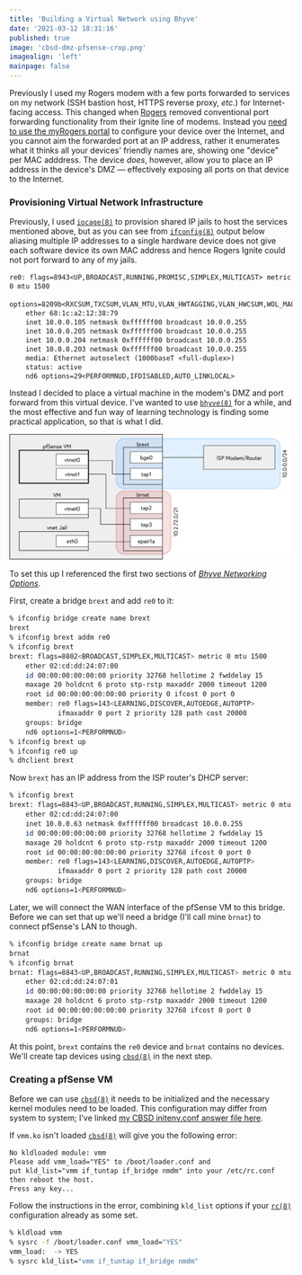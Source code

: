 ```yaml
---
title: 'Building a Virtual Network using Bhyve'
date: '2021-03-12 18:31:16'
published: true
image: 'cbsd-dmz-pfsense-crop.png'
imagealign: 'left'
mainpage: false
---
```


Previously I used my Rogers modem with a few ports forwarded to services on my network (SSH bastion host, HTTPS reverse proxy, _etc._) for Internet-facing access. This changed when [Rogers](https://www.rogers.com/customer/support/article/use-port-forwarding-ignite-wifi-hub) removed conventional port forwarding functionality from their Ignite line of modems. Instead you [need to use the myRogers portal](http://web.archive.org/web/20210312235253/https://www.rogers.com/customer/support/article/use-port-forwarding-ignite-wifi-hub) to configure your device over the Internet, and you cannot aim the forwarded port at an IP address, rather it enumerates what it thinks all your devices' friendly names are, showing one "device" per MAC adddress. The device _does_, however, allow you to place an IP address in the device's DMZ &mdash; effectively exposing all ports on that device to the Internet.

### Provisioning Virtual Network Infrastructure

Previously, I used [`iocage(8)`](https://www.freebsd.org/cgi/man.cgi?query=iocage&sektion=8&n=1) to provision shared IP jails to host the services mentioned above, but as you can see from [`ifconfig(8)`](https://www.freebsd.org/cgi/man.cgi?query=ifconfig&sektion=8&n=1) output below aliasing multiple IP addresses to a single hardware device does not give each software device its own MAC address and hence Rogers Ignite could not port forward to any of my jails.

```
re0: flags=8943<UP,BROADCAST,RUNNING,PROMISC,SIMPLEX,MULTICAST> metric 0 mtu 1500
	options=8209b<RXCSUM,TXCSUM,VLAN_MTU,VLAN_HWTAGGING,VLAN_HWCSUM,WOL_MAGIC,LINKSTATE>
	ether 68:1c:a2:12:38:79
	inet 10.0.0.105 netmask 0xffffff00 broadcast 10.0.0.255
	inet 10.0.0.205 netmask 0xffffff00 broadcast 10.0.0.255
	inet 10.0.0.204 netmask 0xffffff00 broadcast 10.0.0.255
	inet 10.0.0.203 netmask 0xffffff00 broadcast 10.0.0.255
	media: Ethernet autoselect (1000baseT <full-duplex>)
	status: active
	nd6 options=29<PERFORMNUD,IFDISABLED,AUTO_LINKLOCAL>
```

Instead I decided to place a virtual machine in the modem's DMZ and port forward from this virtual device. I've wanted to use [`bhyve(8)`](https://www.freebsd.org/cgi/man.cgi?query=bhyve&sektion=8&n=1) for a while, and the most effective and fun way of learning technology is finding some practical application, so that is what I did.

![](./cbsd-dmz-pfsense-network-diagram.png)

To set this up I referenced the first two sections of _[Bhyve Networking Options](http://empt1e.blogspot.com/2016/10/bhyve-networking-options.html)_.

First, create a bridge `brext` and add `re0` to it:

```sh
% ifconfig bridge create name brext
brext
% ifconfig brext addm re0
% ifconfig brext
brext: flags=8802<BROADCAST,SIMPLEX,MULTICAST> metric 0 mtu 1500
	ether 02:cd:dd:24:07:00
	id 00:00:00:00:00:00 priority 32768 hellotime 2 fwddelay 15
	maxage 20 holdcnt 6 proto stp-rstp maxaddr 2000 timeout 1200
	root id 00:00:00:00:00:00 priority 0 ifcost 0 port 0
	member: re0 flags=143<LEARNING,DISCOVER,AUTOEDGE,AUTOPTP>
	        ifmaxaddr 0 port 2 priority 128 path cost 20000
	groups: bridge
	nd6 options=1<PERFORMNUD>
% ifconfig brext up
% ifconfig re0 up
% dhclient brext
```

Now `brext` has an IP address from the ISP router's DHCP server:

```sh
% ifconfig brext
brext: flags=8843<UP,BROADCAST,RUNNING,SIMPLEX,MULTICAST> metric 0 mtu 1500
	ether 02:cd:dd:24:07:00
	inet 10.0.0.63 netmask 0xffffff00 broadcast 10.0.0.255
	id 00:00:00:00:00:00 priority 32768 hellotime 2 fwddelay 15
	maxage 20 holdcnt 6 proto stp-rstp maxaddr 2000 timeout 1200
	root id 00:00:00:00:00:00 priority 32768 ifcost 0 port 0
	member: re0 flags=143<LEARNING,DISCOVER,AUTOEDGE,AUTOPTP>
	        ifmaxaddr 0 port 2 priority 128 path cost 20000
	groups: bridge
	nd6 options=1<PERFORMNUD>
```

Later, we will connect the WAN interface of the pfSense VM to this bridge. Before we can set that up we'll need a bridge (I'll call mine `brnat`) to connect pfSense's LAN to though. 

```sh
% ifconfig bridge create name brnat up
brnat
% ifconfig brnat
brnat: flags=8843<UP,BROADCAST,RUNNING,SIMPLEX,MULTICAST> metric 0 mtu 1500
	ether 02:cd:dd:24:07:01
	id 00:00:00:00:00:00 priority 32768 hellotime 2 fwddelay 15
	maxage 20 holdcnt 6 proto stp-rstp maxaddr 2000 timeout 1200
	root id 00:00:00:00:00:00 priority 32768 ifcost 0 port 0
	groups: bridge
	nd6 options=1<PERFORMNUD>
```

At this point, `brext` contains the `re0` device and `brnat` contains no devices. We'll create tap devices using [`cbsd(8)`](https://www.freebsd.org/cgi/man.cgi?query=cbsd&sektion=8&n=1) in the next step.

### Creating a pfSense VM

Before we can use [`cbsd(8)`](https://www.freebsd.org/cgi/man.cgi?query=cbsd&sektion=8&n=1) it needs to be initialized and the necessary kernel modules need to be loaded. This configuration may differ from system to system; I've linked [my CBSD initenv.conf answer file here](./cbsd-initenv.conf).

If `vmm.ko` isn't loaded [`cbsd(8)`](https://www.freebsd.org/cgi/man.cgi?query=cbsd&sektion=8&n=1) will give you the following error:

```
No kldloaded module: vmm
Please add vmm_load="YES" to /boot/loader.conf and
put kld_list="vmm if_tuntap if_bridge nmdm" into your /etc/rc.conf then reboot the host.
Press any key...
```

Follow the instructions in the error, combining `kld_list` options if your [`rc(8)`](https://www.freebsd.org/cgi/man.cgi?query=cbsd&sektion=8&n=1) configuration already as some set.

```sh
% kldload vmm
% sysrc -f /boot/loader.conf vmm_load="YES"
vmm_load:  -> YES
% sysrc kld_list="vmm if_tuntap if_bridge nmdm"
```